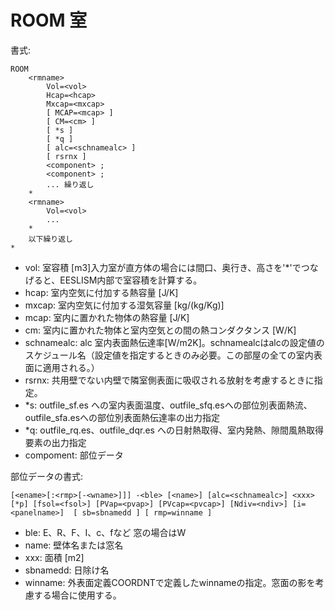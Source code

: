 # ROOM 室

書式:
```
ROOM
    <rmname>
        Vol=<vol>
        Hcap=<hcap>
        Mxcap=<mxcap>
        [ MCAP=<mcap> ]
        [ CM=<cm> ]
        [ *s ]
        [ *q ]
        [ alc=<schnamealc> ]
        [ rsrnx ]
        <component> ;
        <component> ;
        ... 繰り返し
    *
    <rmname>
        Vol=<vol>
        ...
    *
    以下繰り返し
*
```
- vol: 室容積 [m3]入力室が直方体の場合には間口、奥行き、高さを'*'でつなげると、EESLISM内部で室容積を計算する。
- hcap: 室内空気に付加する熱容量 [J/K]
- mxcap: 室内空気に付加する湿気容量 [kg/(kg/Kg)]
- mcap: 室内に置かれた物体の熱容量 [J/K]
- cm: 室内に置かれた物体と室内空気との間の熱コンダクタンス [W/K]
- schnamealc: alc 室内表面熱伝達率[W/m2K]。schnamealcはalcの設定値のスケジュール名（設定値を指定するときのみ必要。この部屋の全ての室内表面に適用される。）
- rsrnx: 共用壁でない内壁で隣室側表面に吸収される放射を考慮するときに指定。
- *s: outfile_sf.es への室内表面温度、outfile_sfq.esへの部位別表面熱流、outfile_sfa.esへの部位別表面熱伝達率の出力指定
- *q: outfile_rq.es、outfile_dqr.es への日射熱取得、室内発熱、隙間風熱取得要素の出力指定
- compoment: 部位データ

部位データの書式:
```
[<ename>[:<rmp>[-<wname>]]] -<ble> [<name>] [alc=<schnamealc>] <xxx> [*p] [fsol=<fsol>] [PVap=<pvap>] [PVcap=<pvcap>] [Ndiv=<ndiv>] [i=<panelname>]  [ sb=sbnamedd ] [ rmp=winname ]
```
- ble: E、R、F、I、c、fなど 窓の場合はW
- name: 壁体名または窓名
- xxx: 面積 [m2]
- sbnamedd: 日除け名
- winname: 外表面定義COORDNTで定義したwinnameの指定。窓面の影を考慮する場合に使用する。